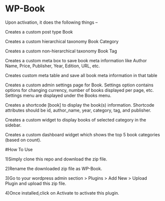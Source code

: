 # WP-Book
Upon activation, it does the following things –

Creates a custom post type Book

Creates a custom hierarchical taxonomy Book Category

Creates a custom non-hierarchical taxonomy Book Tag

Creates a custom meta box to save book meta information like Author Name, Price, Publisher, Year, Edition, URL, etc.

Creates custom meta table and save all book meta information in that table

Creates a custom admin settings page for Book. Settings option contains options for changing currency, number of books displayed per page, etc. Settings menu are displayed under 
the Books menu.

Creates a shortcode [book] to display the book(s) information. Shortcode attributes should be id, author_name, year, category, tag, and publisher.

Creates a custom widget to display books of selected category in the sidebar.

Creates a custom dashboard widget which shows the top 5 book categories (based on count).

#How To Use

1)Simply clone this repo and download the zip file.

2)Rename the downloaded zip file as WP-Book.

3)Go to your wordpress admin section > Plugins > Add New > Upload Plugin and upload this zip file.

4)Once installed,click on Activate to activate this plugin.
